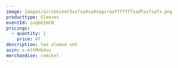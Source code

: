 ```yaml
---
image: images/aircomiket3asfsadsadsagiraafffffffsadfasfsafs.png
producttype: Sleeves
eventId: iuq6O2mCN
pricings:
  - quantity: 1
    price: 47
description: two sleeve set
asin: s-ettMnbdvu
merchandise: comiket
---
```

